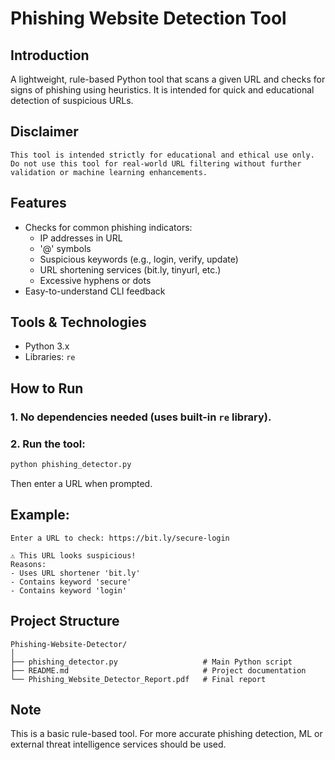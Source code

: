 # Phishing Website Detection Tool

## Introduction
A lightweight, rule-based Python tool that scans a given URL and checks for signs of phishing using heuristics. It is intended for quick and educational detection of suspicious URLs.

## Disclaimer
```
This tool is intended strictly for educational and ethical use only.
Do not use this tool for real-world URL filtering without further validation or machine learning enhancements.
```

## Features
- Checks for common phishing indicators:
  - IP addresses in URL
  - '@' symbols
  - Suspicious keywords (e.g., login, verify, update)
  - URL shortening services (bit.ly, tinyurl, etc.)
  - Excessive hyphens or dots
- Easy-to-understand CLI feedback

## Tools & Technologies
- Python 3.x
- Libraries: `re`

## How to Run

### 1. No dependencies needed (uses built-in `re` library).

### 2. Run the tool:
```bash
python phishing_detector.py
```
Then enter a URL when prompted.

## Example:
```
Enter a URL to check: https://bit.ly/secure-login

⚠️ This URL looks suspicious!
Reasons:
- Uses URL shortener 'bit.ly'
- Contains keyword 'secure'
- Contains keyword 'login'
```

## Project Structure
```
Phishing-Website-Detector/
│
├── phishing_detector.py                   # Main Python script
├── README.md                              # Project documentation
└── Phishing_Website_Detector_Report.pdf   # Final report
```

## Note
This is a basic rule-based tool. For more accurate phishing detection, ML or external threat intelligence services should be used.
